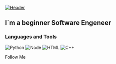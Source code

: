 [![Header](https://github.com/gigaMark/gigamark/blob/main/assets/standard.gif) ](http://www.codie.fun/)

## I`m a beginner Software Engeneer

### Languages and Tools
![Python](https://img.shields.io/badge/-Python-1A1B51?style=for-the-badge&logo=Python&logoColor=659AD2)
![Node](https://img.shields.io/badge/-Node.js-1A1B51?style=for-the-badge&logo=Node.js&logoColor=87BF00)
![HTML](https://img.shields.io/badge/-HTML-1A1B51?style=for-the-badge&logo=html5&logoColor=E96228)
![C++](https://img.shields.io/badge/-C++-1A1B51?style=for-the-badge&logo=C%2b%2b&logoColor=A379DF)


Follow Me
